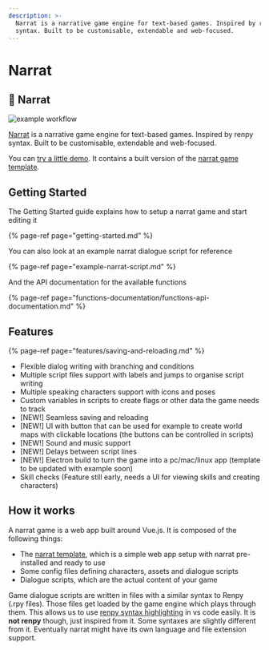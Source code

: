 ```yaml
---
description: >-
  Narrat is a narrative game engine for text-based games. Inspired by renpy
  syntax. Built to be customisable, extendable and web-focused.
---
```


# Narrat



## 🚀 Narrat

![example workflow](https://github.com/nialna/narrat/actions/workflows/main.yml/badge.svg)

[Narrat](https://get-narrat.com) is a narrative game engine for text-based games. Inspired by renpy syntax. Built to be customisable, extendable and web-focused.

You can [try a little demo](http://get-narrat.com/demo/). It contains a built version of the [narrat game template](https://github.com/nialna/narrat-template).

#### 

## Getting Started

The Getting Started guide explains how to setup a narrat game and start editing it

{% page-ref page="getting-started.md" %}

You can also look at an example narrat dialogue script for reference

{% page-ref page="example-narrat-script.md" %}

And the API documentation for the available functions

{% page-ref page="functions-documentation/functions-api-documentation.md" %}

## Features

{% page-ref page="features/saving-and-reloading.md" %}

* Flexible dialog writing with branching and conditions
* Multiple script files support with labels and jumps to organise script writing
* Multiple speaking characters support with icons and poses
* Custom variables in scripts to create flags or other data the game needs to track
* \[NEW!\] Seamless saving and reloading
* \[NEW!\] UI with button that can be used for example to create world maps with clickable locations \(the buttons can be controlled in scripts\)
* \[NEW!\] Sound and music support
* \[NEW!\] Delays between script lines
* \[NEW!\] Electron build to turn the game into a pc/mac/linux app \(template to be updated with example soon\)
* Skill checks \(Feature still early, needs a UI for viewing skills and creating characters\)

## How it works

A narrat game is a web app built around Vue.js. It is composed of the following things:

* The [narrat template](https://github.com/nialna/narrat-template), which is a simple web app setup with narrat pre-installed and ready to use
* Some config files defining characters, assets and dialogue scripts
* Dialogue scripts, which are the actual content of your game

Game dialogue scripts are written in files with a similar syntax to Renpy \(.rpy files\). Those files get loaded by the game engine which plays through them. This allows us to use [renpy syntax highlighting](https://marketplace.visualstudio.com/items?itemName=LuqueDaniel.languague-renpy) in vs code easily. It is **not renpy** though, just inspired from it. Some syntaxes are slightly different from it. Eventually narrat might have its own language and file extension support.


